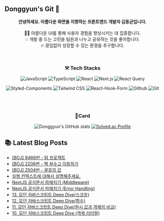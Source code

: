 
## Donggyun's Git 👋


<div align='center'>
  
**안녕하세요. 아름다운 화면을 지향하는 프론트엔드 개발자 김동균입니다.**
<br><br>
🧑‍💻 아름다운 UI를 통해 사용자 경험을 향상시키는 데 집중합니다.<br>
💡 개발 중 드는 고민을 팀원과 나누고 공유하는 것을 좋아합니다.<br>
🔥 끊임없이 성장할 수 있는 환경을 추구합니다.

<br>

### ⚒️ Tech Stacks

![JavaScript](https://img.shields.io/badge/JavaScript-F7DF1E?style=flat-square&logo=javascript&logoColor=white)
![TypeScript](https://img.shields.io/badge/TypeScript-3178C6?style=flat-square&logo=typescript&logoColor=white)
![React](https://img.shields.io/badge/React-61DAFB?style=flat-square&logo=react&logoColor=white)
![Next.js](https://img.shields.io/badge/Next.js-000000?style=flat-square&logo=nextdotjs&logoColor=white)
![React Query](https://img.shields.io/badge/React_Query-FF4154?style=flat-square&logo=reactquery&logoColor=white)

![Styled-Components](https://img.shields.io/badge/styled--components-DB7093?logo=styledcomponents&logoColor=fff)
![Tailwind CSS](https://img.shields.io/badge/Tailwind%20CSS-06B6D4?style=flat-square&logo=Tailwind%20CSS&logoColor=white)
![React-Hook-Form](https://img.shields.io/badge/react--hook--form-EC5990?style=flat-square&logo=reacthookform&logoColor=white)
![Github](https://img.shields.io/badge/Github-181717?style=flat-square&logo=github&logoColor=white)
![Git](https://img.shields.io/badge/Git-F05032?style=flat-square&logo=git&logoColor=white)

<br><br>

### 🚀Card

![Donggyun's GitHub stats](https://github-readme-stats.vercel.app/api?username=DonggyunKim00&show_icons=true&theme=dark)
[![Solved.ac Profile](http://mazassumnida.wtf/api/v2/generate_badge?boj=rlaehdrbs580)](https://solved.ac/rlaehdrbs580/)


</div>


## 📚 Latest Blog Posts

<ul><li><a href='https://daniel-devlog.tistory.com/18' target='_blank'>[BOJ] 9466번 - 텀 프로젝트</a></li><li><a href='https://daniel-devlog.tistory.com/17' target='_blank'>[BOJ] 2206번 - 벽 부수고 이동하기</a></li><li><a href='https://daniel-devlog.tistory.com/16' target='_blank'>[BOJ] 2504번 - 괄호의 값</a></li><li><a href='https://daniel-devlog.tistory.com/15' target='_blank'>실행 컨텍스트에 대해서 설명해주세요.</a></li><li><a href='https://daniel-devlog.tistory.com/14' target='_blank'>NextJS 공식문서 파헤치기 (Middleware)</a></li><li><a href='https://daniel-devlog.tistory.com/13' target='_blank'>NextJS 공식문서 파헤치기 (Error Handling)</a></li><li><a href='https://daniel-devlog.tistory.com/12' target='_blank'>13. 모던 자바스크립트 Deep Dive(스코프)</a></li><li><a href='https://daniel-devlog.tistory.com/11' target='_blank'>12. 모던 자바스크립트 Deep Dive(함수)</a></li><li><a href='https://daniel-devlog.tistory.com/10' target='_blank'>11. 모던 자바스크립트 Deep Dive(원시 값과 객체의 비교)</a></li><li><a href='https://daniel-devlog.tistory.com/9' target='_blank'>10. 모던 자바스크립트 Deep Dive (객체 리터럴)</a></li></ul>